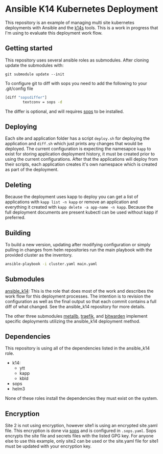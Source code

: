 # Ansible K14 Kubernetes Deployment
This repository is an example of managing multi site kubernetes deployments with Ansible and
the [k14s][k14s] tools. This is a work in progress that I'm using to evaluate this deployment
work flow.

## Getting started
This repository uses several ansible roles as submodules. After cloning update the submodules
with:
```
git submodule update --init
```
To configure git to diff with sops you need to add the following to your .git/config file
```bash
[diff "sopsdiffer"]
    	textconv = sops -d
```
The differ is optional, and will requires [sops][sops] to be installed.

## Deploying
Each site and application folder has a script `deploy.sh` for deploying the application and
`diff.sh` which just prints any changes that would be deployed. The current configuration is
expecting the namesapce `kapp` to exist for storing application deployment history, it must be
created prior to using the current configurations. After that the applications will deploy
from their scripts, each application creates it's own namespace which is created as part of the
deployment.

## Deleting
Because the deployment uses kapp to deploy you can get a list of applications with `kapp list
-n kapp` or remove an application and everything it created with `kapp delete -a app-name -n
kapp`. Because the full deployment documents are present kubectl can be used without kapp if
preferred.

## Building
To build a new version, updating after modifying configuration or simply pulling in changes
from helm repositories run the main playbook with the provided cluster as the inventory.
```bash
ansible-playbook -i cluster.yaml main.yaml
```

## Submodules
[ansible_k14][ansible_k14]: This is the role that does most of the work and describes the work
flow for this deployment processes. The intention is to revision the configuration as well as
the final output so that each commit contains a full diff of what changed. See the ansible_k14
repository for more details.

The other three submodules [metallb][metallb], [traefik][traefik], and [bitwarden][bitwarden]
implement specific deployments utilizing the ansible_k14 deployment method.

## Dependencies
This repository is using all of the dependencies listed in the ansible_k14 role.
 * k14:
   * ytt
   * kapp
   * kbld
 * sops
 * helm3

 None of these roles install the dependencies they must exist on the system.

## Encryption
Site 2 is not using encryption, however site1 is using an encrypted site.yaml file. This
encryption is done via [sops][sops] and is configured in `.sops.yaml`. Sops encrypts the site
file and secrets files with the listed GPG key. For anyone else to use this example, only
site2 can be used or the site.yaml file for site1 must be updated with your encryption key.

[k14s]: https://k14s.io/
[sops]: https://github.com/mozilla/sops
[ansible_k14]: https://github.com/chris-sanders/ansible_k14
[metallb]: https://github.com/chris-sanders/k14_metallb
[traefik]: https://github.com/chris-sanders/k14_traefik
[bitwarden]: https://github.com/chris-sanders/k14_bitwarden
